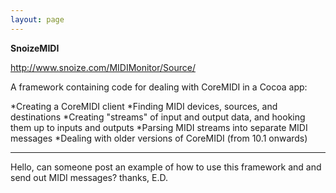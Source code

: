 ```yaml
---
layout: page
---
```


**SnoizeMIDI**

http://www.snoize.com/MIDIMonitor/Source/

A framework containing code for dealing with CoreMIDI in a Cocoa app:

*Creating a CoreMIDI client
*Finding MIDI devices, sources, and destinations
*Creating "streams" of input and output data, and hooking them up to inputs and outputs
*Parsing MIDI streams into separate MIDI messages
*Dealing with older versions of CoreMIDI (from 10.1 onwards)


----

Hello, can someone post an example of how to use this framework and and send out MIDI messages? thanks, E.D.
